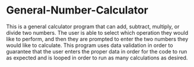 # General-Number-Calculator

This is a general calculator program that can add, subtract, multiply, or divide two numbers. The user is able to select which operation they would like to perform,
and then they are prompted to enter the two numbers they would like to calculate. This program uses data validation in order to guarantee that the user enters the proper 
data in order for the code to run as expected and is looped in order to run as many calculations as desired. 
